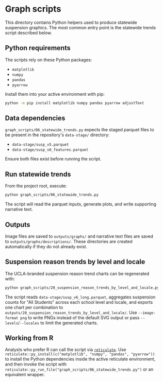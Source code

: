 # Graph scripts

This directory contains Python helpers used to produce statewide suspension graphics. The most common entry point is the statewide trends script described below.

## Python requirements

The scripts rely on these Python packages:

- `matplotlib`
- `numpy`
- `pandas`
- `pyarrow`

Install them into your active environment with pip:

```bash
python -m pip install matplotlib numpy pandas pyarrow adjustText
```

## Data dependencies

`graph_scripts/06_statewide_trends.py` expects the staged parquet files to be present in the repository's `data-stage/` directory:

- `data-stage/susp_v5.parquet`
- `data-stage/susp_v6_features.parquet`

Ensure both files exist before running the script.

## Run statewide trends

From the project root, execute:

```bash
python graph_scripts/06_statewide_trends.py
```

The script will read the parquet inputs, generate plots, and write supporting narrative text.

## Outputs

Image files are saved to `outputs/graphs/` and narrative text files are saved to `outputs/graphs/descriptions/`. These directories are created automatically if they do not already exist.

## Suspension reason trends by level and locale

The UCLA-branded suspension reason trend charts can be regenerated with:

```bash
python graph_scripts/20_suspension_reason_trends_by_level_and_locale.py
```

The script reads `data-stage/susp_v6_long.parquet`, aggregates suspension counts
for "All Students" across each school level and locale, and exports one chart
per combination to `outputs/20_suspension_reason_trends_by_level_and_locale/`.
Use `--image-format png` to write PNGs instead of the default SVG output or pass
`--levels`/`--locales` to limit the generated charts.

## Working from R

Analysts who prefer R can call the script via [`reticulate`](https://rstudio.github.io/reticulate/). Use `reticulate::py_install(c("matplotlib", "numpy", "pandas", "pyarrow"))` to install the Python dependencies inside the active reticulate environment, and then invoke the script with `reticulate::py_run_file("graph_scripts/06_statewide_trends.py")` or an equivalent wrapper.
